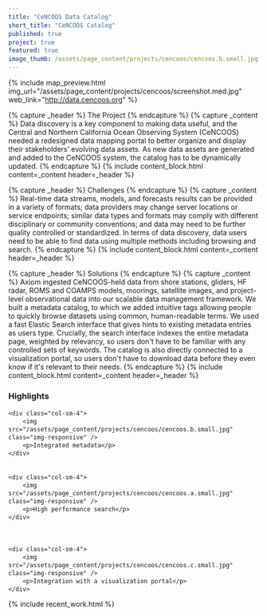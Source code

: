 ```yaml
---
title: "CeNCOOS Data Catalog"
short_title: "CeNCOOS Catalog"
published: true
project: true
featured: true
image_thumb: /assets/page_content/projects/cencoos/cencoos.b.small.jpg
---
```


<!-- 
{% capture _header %}
{% endcapture %}
{% capture _content %}
{% endcapture %}
{% capture _media %}
{% endcapture %}
{% include content_block.html content=_content header=_header media=_media %}
-->



{% include map_preview.html img_url="/assets/page_content/projects/cencoos/screenshot.med.jpg" web_link="http://data.cencoos.org" %}

{% capture _header %}
The Project
{% endcapture %}
{% capture _content %}
Data discovery is a key component  to making data useful, and the Central and Northern California Ocean Observing System (CeNCOOS) needed a redesigned data mapping portal to better organize and display their stakeholders’ evolving data assets. As new data assets are generated and added to the CeNCOOS system, the catalog has to be dynamically updated.
{% endcapture %}
{% include content_block.html content=_content header=_header %}


{% capture _header %}
Challenges
{% endcapture %}
{% capture _content %}
Real-time data streams, models, and forecasts results can be provided in a variety of formats; data providers may change server locations or service endpoints; similar data types and formats may comply with different disciplinary or community conventions; and data may need to be further quality controlled or standardized. In terms of data discovery, data users need to be able to find data using multiple methods including browsing and search.
{% endcapture %}
{% include content_block.html content=_content header=_header %}

{% capture _header %}
Solutions
{% endcapture %}
{% capture _content %}
Axiom ingested CeNCOOS-held data from shore stations, gliders, HF radar, ROMS and COAMPS models, moorings, satellite images, and project-level observational data into our scalable data management framework. We built a metadata catalog, to which we added intuitive tags allowing people to quickly browse datasets using common, human-readable terms. We used a fast Elastic Search interface that gives hints to existing metadata entries as users type. Crucially, the search interface indexes the entire metadata page, weighted by relevancy, so users don't have to be familiar with any controlled sets of keywords. The catalog is also directly connected to a visualization portal, so users don't have to download data before they even know if it's relevant to their needs.
{% endcapture %}
{% include content_block.html content=_content header=_header %}



<h3>Highlights</h3>

<div class="row">

	<div class="col-sm-4"> 
		<img src="/assets/page_content/projects/cencoos/cencoos.b.small.jpg" class="img-responsive" />
		<p>Integrated metadata</p>
	</div>


	<div class="col-sm-4">
		<img src="/assets/page_content/projects/cencoos/cencoos.a.small.jpg" class="img-responsive" />
		<p>High performance search</p>
	</div>



	<div class="col-sm-4">
		<img src="/assets/page_content/projects/cencoos/cencoos.c.small.jpg" class="img-responsive" />
		<p>Integration with a visualization portal</p>
	</div>	

</div>

{% include recent_work.html %}

<!-- 
{% capture _header %}
Highlights
{% endcapture %}
{% capture _content %}
<ul>
<li>Browsing data by tags</li>
<li>Searching with hints</li>
<li>Organization by source</li>
<li>Integration with a visualization portal</li>
</ul>
{% endcapture %}
{% include content_block.html header=_header content=_content %}

 -->